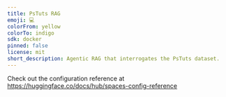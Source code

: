 ```yaml
---
title: PsTuts RAG
emoji: 💻
colorFrom: yellow
colorTo: indigo
sdk: docker
pinned: false
license: mit
short_description: Agentic RAG that interrogates the PsTuts dataset.
---
```


Check out the configuration reference at https://huggingface.co/docs/hub/spaces-config-reference

